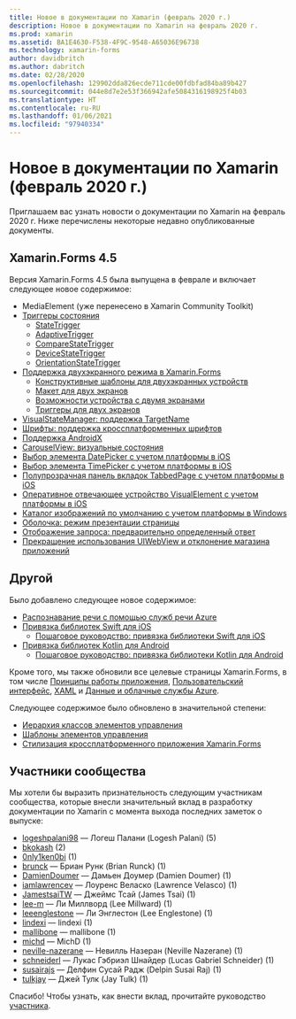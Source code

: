 ```yaml
---
title: Новое в документации по Xamarin (февраль 2020 г.)
description: Новое в документации по Xamarin на февраль 2020 г.
ms.prod: xamarin
ms.assetid: BA1E4630-F538-4F9C-9548-A65036E96738
ms.technology: xamarin-forms
author: davidbritch
ms.author: dabritch
ms.date: 02/28/2020
ms.openlocfilehash: 129902dda826ecde711cde00fdbfad84ba89b427
ms.sourcegitcommit: 044e8d7e2e53f366942afe5084316198925f4b03
ms.translationtype: HT
ms.contentlocale: ru-RU
ms.lasthandoff: 01/06/2021
ms.locfileid: "97940334"
---
```

# <a name="xamarin-docs-whats-new-february-2020"></a>Новое в документации по Xamarin (февраль 2020 г.)

Приглашаем вас узнать новости о документации по Xamarin на февраль 2020 г. Ниже перечислены некоторые недавно опубликованные документы.

## <a name="xamarinforms-45"></a>Xamarin.Forms 4.5

Версия Xamarin.Forms 4.5 была выпущена в феврале и включает следующее новое содержимое:

- MediaElement (уже перенесено в Xamarin Community Toolkit)
- [Триггеры состояния](~/xamarin-forms/app-fundamentals/triggers.md#state-triggers)
  - [StateTrigger](~/xamarin-forms/app-fundamentals/triggers.md#state-trigger)
  - [AdaptiveTrigger](~/xamarin-forms/app-fundamentals/triggers.md#adaptive-trigger)
  - [CompareStateTrigger](~/xamarin-forms/app-fundamentals/triggers.md#compare-state-trigger)
  - [DeviceStateTrigger](~/xamarin-forms/app-fundamentals/triggers.md#device-state-trigger)
  - [OrientationStateTrigger](~/xamarin-forms/app-fundamentals/triggers.md#orientation-state-trigger)
- [Поддержка двухэкранного режима в Xamarin.Forms](~/xamarin-forms/app-fundamentals/dual-screen/index.md)
  - [Конструктивные шаблоны для двухэкранных устройств](~/xamarin-forms/app-fundamentals/dual-screen/design-patterns.md)
  - [Макет для двух экранов](~/xamarin-forms/app-fundamentals/dual-screen/twopaneview.md)
  - [Возможности устройства с двумя экранами](~/xamarin-forms/app-fundamentals/dual-screen/dual-screen-info.md)
  - [Триггеры для двух экранов](~/xamarin-forms/app-fundamentals/dual-screen/triggers.md)  
- [VisualStateManager: поддержка TargetName](~/xamarin-forms/user-interface/visual-state-manager.md#set-state-on-multiple-elements)
- [Шрифты: поддержка кроссплатформенных шрифтов](~/xamarin-forms/user-interface/text/fonts.md#set-the-font-family)
- [Поддержка AndroidX](~/xamarin-forms/platform/android/androidx-migration.md)
- [CarouselView: визуальные состояния](~/xamarin-forms/user-interface/carouselview/interaction.md#define-visual-states)
- [Выбор элемента DatePicker с учетом платформы в iOS](~/xamarin-forms/platform/ios/datepicker-selection.md)
- [Выбор элемента TimePicker с учетом платформы в iOS](~/xamarin-forms/platform/ios/timepicker-selection.md)
- [Полупрозрачная панель вкладок TabbedPage с учетом платформы в iOS](~/xamarin-forms/platform/ios/tabbedpage-translucent-tabbar.md)
- [Оперативное отвечающее устройство VisualElement с учетом платформы в iOS](~/xamarin-forms/platform/ios/visualelement-first-responder.md)
- [Каталог изображений по умолчанию с учетом платформы в Windows](~/xamarin-forms/platform/windows/default-image-directory.md)
- [Оболочка: режим презентации страницы](~/xamarin-forms/app-fundamentals/shell/configuration.md#set-page-presentation-mode)
- [Отображение запроса: предварительно определенный ответ](~/xamarin-forms/user-interface/pop-ups.md#display-a-prompt)
- [Прекращение использования UIWebView и отклонение магазина приложений](~/xamarin-forms/user-interface/webview.md#uiwebview-deprecation-and-app-store-rejection-itms-90809)

## <a name="other"></a>Другой

Было добавлено следующее новое содержимое:

- [Распознавание речи с помощью служб речи Azure](~/xamarin-forms/data-cloud/azure-cognitive-services/speech-recognition.md)
- [Привязка библиотек Swift для iOS](~/ios/platform/binding-swift/index.md)
  - [Пошаговое руководство: привязка библиотеки Swift для iOS](~/ios/platform/binding-swift/walkthrough.md)
- [Привязка библиотек Kotlin для Android](~/android/platform/binding-kotlin-library/index.md)
  - [Пошаговое руководство: привязка библиотеки Kotlin для Android](~/android/platform/binding-kotlin-library/walkthrough.md)

Кроме того, мы также обновили все целевые страницы Xamarin.Forms, в том числе [Принципы работы приложения](~/xamarin-forms/app-fundamentals/index.yml), [Пользовательский интерфейс](~/xamarin-forms/user-interface/index.yml), [XAML](~/xamarin-forms/xaml/index.yml) и [Данные и облачные службы Azure](~/xamarin-forms/data-cloud/index.yml).

Следующее содержимое было обновлено в значительной степени:

- [Иерархия классов элементов управления](~/xamarin-forms/internals/class-hierarchy.md)
- [Шаблоны элементов управления](~/xamarin-forms/app-fundamentals/templates/control-template.md)
- [Стилизация кроссплатформенного приложения Xamarin.Forms](~/get-started/quickstarts/styling.md)

## <a name="community-contributors"></a>Участники сообщества

Мы хотели бы выразить признательность следующим участникам сообщества, которые внесли значительный вклад в разработку документации по Xamarin с момента выхода последних заметок о выпуске:

- [logeshpalani98](https://github.com/logeshpalani98) — Логеш Палани (Logesh Palani) (5)
- [bkokash](https://github.com/bkokash) (2)
- [0nly1ken0bi](https://github.com/0nly1ken0bi) (1)
- [brunck](https://github.com/brunck) — Бриан Рунк (Brian Runck) (1)
- [DamienDoumer](https://github.com/DamienDoumer) — Дамьен Доумер (Damien Doumer) (1)
- [iamlawrencev](https://github.com/iamlawrencev) — Лоуренс Веласко (Lawrence Velasco) (1)
- [JamestsaiTW](https://github.com/JamestsaiTW) — Джеймс Тсай (James Tsai) (1)
- [lee-m](https://github.com/lee-m) — Ли Миллворд (Lee Millward) (1)
- [leeenglestone](https://github.com/leeenglestone) — Ли Энглестон (Lee Englestone) (1)
- [lindexi](https://github.com/lindexi) — lindexi (1)
- [mallibone](https://github.com/mallibone) — mallibone (1)
- [michd](https://github.com/michd) — MichD (1)
- [neville-nazerane](https://github.com/neville-nazerane) — Невилль Назеран (Neville Nazerane) (1)
- [schneiderl](https://github.com/schneiderl) — Лукас Гэбриэл Шнайдер (Lucas Gabriel Schneider) (1)
- [susairajs](https://github.com/susairajs) — Делфин Сусай Радж (Delpin Susai Raj) (1)
- [tulkjay](https://github.com/tulkjay) — Джей Тулк (Jay Tulk) (1)

Спасибо! Чтобы узнать, как внести вклад, прочитайте руководство [участника](https://github.com/MicrosoftDocs/xamarin-docs/blob/live/CONTRIBUTING.md).
